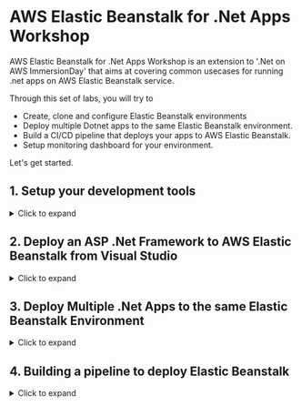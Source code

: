 # AWS Elastic Beanstalk for .Net Apps Workshop
AWS Elastic Beanstalk for .Net Apps Workshop is an extension to '.Net on AWS ImmersionDay' that aims at covering common usecases for running .net apps on AWS Elastic Beanstalk service.

Through this set of labs, you will try to
- Create, clone and configure Elastic Beanstalk environments
- Deploy multiple Dotnet apps to the same Elastic Beanstalk environment.
- Build a CI/CD pipeline that deploys your apps to AWS Elastic Beanstalk.
- Setup monitoring dashboard for your environment.

Let's get started.

## 1. Setup your development tools
<details>
<summary>Click to expand</summary>
<br/>   

   Go to [Lab Login](https://dashboard.eventengine.run/login) and enter in the code given to you to get started with your account for the labs.

> Note: If you already have an AWS account, open the above link in incognito/private mode so that you don’t accidently make changes to your AWS account.


You can run these labs using tools on you local machine or by running them on an EC2 instance.

### Use an EC2 Instance
<details>
<summary>Click to expand</summary>
   
  [Click here](https://console.aws.amazon.com/cloudformation/home#/stacks/new?region=ap-southeast-2&stackName=WIN314Stack&templateURL=https://immersiondaypublicdatabucket.s3.amazonaws.com/Main-Dev-Env-EC2-CFN-2020-07-23-Immersion-Day.yml) to deploy the Dev Box to your account.

1. Review to ensure the template has a source of Amazon S3 URL and the URL is set as input and click Next

2. On the **Specify stack details** page, change the following parameters
  
  |Parameter|New Value|
  | ----------- | ----------- |
  |UseDefaultVPC|true|
  |LabGuideUrl|https://github.com/mabroukm/ElasticBeanstalkWorkshop|
  |BootstrapCDK||
  |SampleAppGitRepoUrl|https://github.com/mabroukm/ElasticBeanstalkWorkshop.git|
  |SampleAppSolutionDir|./source/repos|
  |SampleAppCodeCommitRepoName|ElasticBeanstalkWorkshop|
  |LinuxDockerInstanceSize||
  |RipEcrRepoName||
  
  Review the other parameters then Click Next

3. On the “Configure stack options” page, take the defaults and click Next

4. Finally, on the Review screen, scroll to the bottom of the page and you will see a “Capabilities” box. Check the checkbox next to all of the acknowledgements and click Create Stack

5. This brings you to the CloudFormation console page

  a. Check the box next to your Stack Name to see its details.

  b. If your Stack Name is not displayed, click the refresh button (circular arrow) in the top right until it appears.

  c. If the details are not displayed, click the refresh button until details appear.

Choose the Events tab for your selected workload to see the activity log from the creation of your CloudFormation stack. Wait for it to say **CREATE_COMPLETE**

   ![AWS CloudFormation Console](/images/setup_01.png)
   
   
Now let’s RDP into your dev machine.

1. Start by navigating to the EC2 Dashboard and click on Instances (running).
![EC2 Console](/images/setup_02.png)
2. Select the server with name “Workshop - .NET development on AWS”, and click Connect on the top menu bar.
![EC2 Console - Instance details](/images/setup_03.png)
3. On the “Connect to Instance” page, select RDP Client and click Download remote desktop file. You do not need to click Get Password. The password will be provided to you in a later step.
   
4. Launch the RDP session by opening the downloaded file.

5. When you are prompted for credentials first click on More choices, then click on Use a different account and then enter the following credentials:
   ```
   username:  .\Administrator  
   password:  ImmersionDayW0rkshop+TheStrong1
   ```
  ![RDP Client](/images/setup_04.png)
> Note: you do not need to install the AWS Toolkit, it is installed already on this development instance.
</details>

### Run on your local machine
<details>
<summary>Click to expand</summary>
   
   Make sure that you have instealled the tools in the below list before you move to the next step
   |Tool|Version|
   | ----------- | ----------- |
   |Visual Studio|2019 Community or Enterprise|
   |AWS Toolkit for Visual Studio 2017 and 2019|1.21.2.0|
   |Git|2.30.x|

</details>
   
 Now let's create a user to use from Visual Studio
 ### Setting up IAM user
 <details>
<summary>Click to expand</summary>
 1. Now, you will want to create a new IAM User so that you can access your AWS resources through programmatic access. In the AWS console, under Services select IAM.

2. On the left hand side of the screen, click Users

3. Click Add user. Give the user a username like VSDev, and check the checkbox for Programmatic access under Access type
    ![IAM Console - Add User](/images/setup_05.png)
4. Click Next: Permissions

5. Select “Attach existing policies directly” at the top of the screen, then select AdministratorAccess under the list of policies
    ![IAM Console - Add User - Attach existing policies directly](/images/setup_06.png)
6.Click Next: Tags, then click Next:Review
    
7. Click Create user. This will send you to a screen that shows you both the Access Key and Secret Access key that you just created that is linked to the new user. It also provides you the option to download the credentials.
    
8. Click Download .csv Save the file somewhere you can find as we will use this file to import the access keys in a later step.
   ![IAM Console - Download Credentials](/images/setup_07.png) 
    
 </details>    
   
### AWS Toolkit for Visual Studio profile setup
<details>
   <summary>Click to expand</summary>
   
   In this section, we will be adding account credentials to your toolkit to allow you to interact with AWS services from within Visual Studio.
1. Start Visual Studio. If this is the first time launching Visual Studio after installing the AWS toolkit and no other credential profiles exist on your system it will display the AWS Getting Started view inviting you to add credentials.
   ![Getting Started with AWS Toolkit for Visual Studio](/images/setup_08.png)
> Note: If the AWS Getting Started view does not display (for whatever reason) you can still add a new credential profile using the AWS Explorer window, as follows
   
    a. Open the AWS Explorer window by selecting View > AWS Explorer from the main menu.
   
    b. Click the New account profile button to the right of the Profile field (the first button in the set of three).
   
    c. The New Account Profile dialog is displayed, as shown
   
<img src="/images/setup_09.png"></img>
   
    d. You can now resume with the instructions below which apply to either window.

2. Enter a name for the credential profile. This can be the same name as the IAM user you created or you can use default, as suggested in the dialog. If you use the name default the tools will locate and use it automatically if no other credential profile is specified.
   
> Note: if you elect to use a custom name you will need to specify the profile name when using the dotnet CLI extensions in later modules using the –profile option. All instructions and screenshots in this guide assume you have named your credential profile default.
 
3. Use the csv credentials file that was downloaded in the pre-requisites “Create Visual Studio Environment” steps.

4. Click the Import from csv file button, navigate to the csv file you downloaded in the previous step and select it before clicking OK to close the dialog.

5. The access and secret access keys for the user will be loaded into the view.

6. You may leave the Account Number blank if you wish. For all standard public AWS accounts leave the Account Type field at Standard AWS Account. If you are using an AWS GovCloud account, or are in the AWS China region, select the correct account type in the field.

7. Click Save and close button (OK in the New Account Profile window) to close the view. Your new credential profile will be preselected in the AWS Explorer window ready for use.

</details>   
   
   Now let's start building.
</details>

## 2. Deploy an ASP .Net Framework to AWS Elastic Beanstalk from Visual Studio
<details>
<summary>Click to expand</summary>

1. If you use the AWS EC2 Instance dev box, you should be able to have the below solution in C:\Users\Administrator\source\repos folder. If you cannot find it for any reason or you are using your own machine to run the lab you can pull the solution from this repo https://github.com/mabroukm/ElasticBeanstalkWorkshop.git

   ![VS - Solution Explorer](/images/eb-from-vs-01.png) 

2. From **Solution Explorer** view right click on DotnetFrameworkASPWebApp project and select Publish to AWS Elastic Beanstalk...

3. **Create a new application environment** option will be automatically selected 

   ![VS - Solution Explorer](/images/eb-from-vs-02.png) 
   
4. On the **Application Environment** window, enter or select from the drop down list Application and Environment names. You add your name initials to get an available URL value. Click Next

   ![VS - Solution Explorer](/images/eb-from-vs-03.png)
   
5. Review and accept default values on this screen. Before you click next, take your time to understand what are all these values for.
**Key pair** is important if you would like to access the EC2 instances that Elastic Beanstalk will create on your behalf.

   ![VS - Solution Explorer](/images/eb-from-vs-04.png)
   
   
6. Review and accept the default values here too. Do you know what is X-Ray? It is an AWS tool that helps developers to analyse and debug production applications.

   ![VS - Solution Explorer](/images/eb-from-vs-05.png)

   
7. Review all settings then click Deploy.

   ![VS - Solution Explorer](/images/eb-from-vs-06.png)

   
8. Now go to AWS Elastic Beanstalk console [here](https://ap-southeast-2.console.aws.amazon.com/elasticbeanstalk/home?region=ap-southeast-2#/environments). Click on the URL to open your app.

   ![VS - Solution Explorer](/images/eb-from-vs-07.png)
   
9. Get back to Visual Studio and browse to **_Home.cshtml** page under **Views** folder and change line 9 to 
   ```
           <h2>Elastic Beanstalk Workshop V2</h2>
   ```
   
10. Build the project and redeploy the project again. While redeploying go to your app URL and refresh it. Did you notice that your app is down for few minutes? That could be acceptable for some apps. You may also consider deploying outside operation hours. But what if your business cannot tolerate that downtime?
   
11. Go back to AWS Elastic Beanstalk console [here](https://ap-southeast-2.console.aws.amazon.com/elasticbeanstalk/home?region=ap-southeast-2#/environments), from **Configuration** page on the left hand side of the page, select **Edit** button in **Rolling updates and deployments** section

   ![VS - Solution Explorer](/images/eb-from-vs-09.png)   

12. Update the Deployment Policy to **Immutable** then go back Visual Studio and redeploy. Watch the application URL. What did you notice this time? There was almost no noticable downtime. That is because Elastic Beanstalk create a new scaling group and put it into service then removes the old scaling group.
   
   ![VS - Solution Explorer](/images/eb-from-vs-10.png) 

There are two other Deployment Policies that are not in the droplist items; they are **Rolling** and **Rolling with additional batch**. Ask the solutions architect about them and why they are hidden or have a read [here](https://docs.aws.amazon.com/elasticbeanstalk/latest/dg/using-features.rollingupdates.html)
   
What if we need to deploy multiple .Net apps to the same Elastic Beanstalk Environment? Please move to the next section to see how does that work.

</details>

## 3. Deploy Multiple .Net Apps to the same Elastic Beanstalk Environment
<details>
<summary>Click to expand</summary>
   
   AWS Toolkit for Visual Studio doesn't support deploying multiple apps to Elastic Beanstalk, the apps need to be packaged manually. The way that works is that we will publish both projects to file system then archive them together with a manifest file that describes how those apps will be deployed to IIS. Let's that package that together.
   
1. Right click on **DotnetFrameworkASPWebApp** project from **Solution Explorer** and choose **Publish**. On **Publish** window, select Target **Web Server(IIS)**. Click Next
   
   ![VS - Solution Explorer](/images/eb-manual-01.png)

2. For Specific taget, select **Web Deploy Package**
   
   ![VS - Solution Explorer](/images/eb-manual-02.png)
   
3. For IIS Connection, specify Package location to a folder on your desktop. Set **Site name** to **DotnetFrameworkASPWebApp**. Click Finish
   
   ![VS - Solution Explorer](/images/eb-manual-03.png)
   
4. Repeat the above steps for **DotnetWebAPI** to publish it to the same folder.
   
5. Now copy **aws-windows-deployment-manifest.json** file from the solution directory to the package folder. You can also find the file [here](https://raw.githubusercontent.com/mabroukm/ElasticBeanstalkWorkshop/master/aws-windows-deployment-manifest.json). Take a moment to read the file and understand the structure. Please ask the solutions architect if you have any questions.
   
6. From inside the package folder, select all files and compress. The result file is deployable to Elastic Beanstalk.

7. Go to AWS Elastic Beanstalk console [here](https://ap-southeast-2.console.aws.amazon.com/elasticbeanstalk/home?region=ap-southeast-2#/environments) and select your environment then select **Upload and deploy** button from your environment home page.
   
   ![VS - Solution Explorer](/images/eb-manual-04.png)
   
8. Choose the package file and deploy it. Wait until the deployment is complete then append **/website** and **/webapi** to your app URL to access both apps.
   
</details>

## 4. Building a pipeline to deploy Elastic Beanstalk
<details>
<summary>Click to expand</summary>
   </br>
   
   1. Go to [CodeCommit Console](https://console.aws.amazon.com/codesuite/codecommit/repositories?region=us-east-1) and make sure your set the region to **us-east-1** as shown in the below screenshot.
   
      ![CodeCommit Console](/images/eb-pipeline-01.png)
   
   2. Create a repository and copy its URL
   
      ![Copy Repo URL](/images/eb-pipeline-02.png)
   
   3. Open *Git Bash* Console on your dev machine and change directory to the solution then switch to the new repo
   
      ```
         cd C:\source\repos\ElasticBeanstalkWorkshop
         git remote rm origin
         git remote add origin <Paste your new repo URL here>
         git push --set-upstream origin master
      ```
   
   4. Create a [new S3 Bucket](https://s3.console.aws.amazon.com/s3/bucket/create?region=us-east-1) to store the build artifacts. Enter a unique bucket name. 
      > Hint: You can append your initials to the workshop name or your account number to make it unique.
   
   5. Create a [new build project](https://console.aws.amazon.com/codesuite/codebuild/project/new?region=us-east-1). Enter the below details on the **Create build project** page.
      |Parameter|Value|
      | ----------- | ----------- |
      |Project configuration - Project name|EBWorkshopBuildProject|
      |Source - Source provider|AWS Code Commit|
      |Source- Repository|<Select the repository you have just created>|
      |Source - Branch|master|
      |Environment - Environment image|Custom image|
      |Environment - Environment type|Windows 2019|
      |Environment - Image registry|Other registry|
      |Environment - External registry URL|mcr.microsoft.com/dotnet/framework/sdk:4.8|
      |Buildspec - Build specifications|use a buildspec file|
      |Artifacts - Type|S3|
      |Artifacts - Bucket name|<enter the bucket you have just created>|
      |Artifacts - Artifacts packaging|Zip|
   
      CodeBuild uses **buildspec.yml** file from your repo to build the two project. Browse to that file on your file system or open it in the browser [here](https://raw.githubusercontent.com/mabroukm/ElasticBeanstalkWorkshop/master/buildspec.yml) and read it. The file has 2 phases; Install and Build. In Install phase we install Dotnet 5.0 SDK to be able to build and package the Dotnet project. The image has Dotnet Framework SDK version 4.8 already installed and we use it to build and package the Dotnet Framework project. Then we pack the 2 packages together with Elastic Beanstalk manifest file in the same way we did in the previous section.
      
   6. Create a [new pipeline](https://console.aws.amazon.com/codesuite/codepipeline/pipeline/new?region=us-east-1). Enter **EBWorkshopPipeline** in the Pipeline name field and click next.
      ![Create a new Pipeline](/images/eb-pipeline-03.png)
   
   7. On the **Add source stage** page select your CodeCommit repo.
      ![Create a new Pipeline](/images/eb-pipeline-04.png)
   
   8. On the **Add build stage** page select your CodeBuild project and accept the other default values.
   
   9. On the **Add deploy stage** page set the **Deploy provider** to **Elastic Beanstalk** and Set the **Region** field to **Sydney**. Your application name will appear in the **Application Name** field; select it and select the environment we just deployed to in the previous sections.
      
      ![Add a deploy stage](/images/eb-pipeline-05.png)   
   
   10. Go to Visual Studio and browse to **_Home.cshtml** page under **Views** folder and change line 9 to 
      ```
              <h2>Elastic Beanstalk Workshop V3</h2>
      ```
      Then commit your change and push the commit. Then go back to [CodePipeline Console](https://console.aws.amazon.com/codesuite/codepipeline/pipelines?region=us-east-1). Choose your pipeline and wait until the pipeline execution finishes as in the below image. Now you can test your application to make sure the changes were deloyed to Elastic Beanstalk.
      ![Pipeline Progress](/images/eb-pipeline-06.png)
   
</details>
